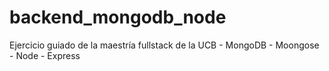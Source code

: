 # backend_mongodb_node
Ejercicio guiado de la maestría fullstack de la UCB - MongoDB - Moongose - Node - Express 
